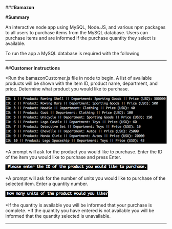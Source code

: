 ###**Bamazon**
 
#**Summary**
 
An interactive node app using MySQL, Node.JS, and various npm packages to all users to purchase items from the MySQL database. Users can purchase items and are informed if the purchase quantity they select is available.
 
To run the app a MySQL database is required with the following
 
***
 
##**Customer Instructions**
 
*Run the bamazonCustomer.js file in node to begin. A list of available products will be shown with the item ID, product name, department, and price. Determine what product you would like to purchase.
 
![Customer](Images/item-list.png)
 
*A prompt will ask for the product you would like to purchase. Enter the ID of the item you would like to purchase and press Enter.
 
![Customer](Images/ID-prompt.png)
 
*A prompt will ask for the number of units you would like to purchase of the selected item. Enter a quantity number.

![Customer](Images/quantity-prompt.png)
 
*If the quantity is available you will be informed that your purchase is complete.
*If the quantity you have entered is not available you will be informed that the quantity selected is unavailable.
 
***